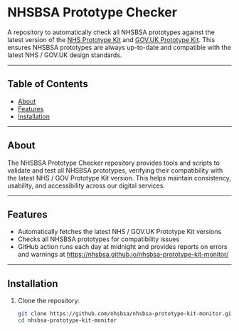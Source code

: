 # NHSBSA Prototype Checker

A repository to automatically check all NHSBSA prototypes against the latest version of the [NHS Prototype Kit](https://prototype-kit.service.nhs.uk/) and [GOV.UK Prototype Kit]([https://prototype-kit.service.nhs.uk/](https://prototype-kit.service.gov.uk/docs/)). This ensures NHSBSA prototypes are always up-to-date and compatible with the latest NHS / GOV.UK design standards.

---

## Table of Contents

- [About](#about)  
- [Features](#features)  
- [Installation](#installation)  

---

## About

The NHSBSA Prototype Checker repository provides tools and scripts to validate and test all NHSBSA prototypes, verifying their compatibility with the latest NHS / GOV Prototype Kit version. This helps maintain consistency, usability, and accessibility across our digital services.

---

## Features

- Automatically fetches the latest NHS / GOV.UK Prototype Kit versions
- Checks all NHSBSA prototypes for compatibility issues
- GitHub action runs each day at midnight and provides reports on errors and warnings at https://nhsbsa.github.io/nhsbsa-prototype-kit-monitor/

---

## Installation

1. Clone the repository:

   ```bash
   git clone https://github.com/nhsbsa/nhsbsa-prototype-kit-monitor.git
   cd nhsbsa-prototype-kit-monitor
